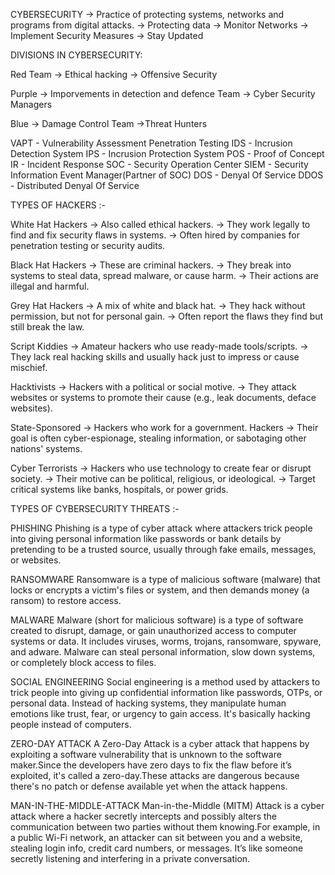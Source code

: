 CYBERSECURITY -> Practice of protecting systems, networks and programs from digital attacks. -> Protecting data -> Monitor Networks -> Implement Security Measures -> Stay Updated

DIVISIONS IN CYBERSECURITY:

Red Team -> Ethical hacking
-> Offensive Security

Purple -> Imporvements in detection and defence Team -> Cyber Security Managers

Blue -> Damage Control Team ->Threat Hunters

VAPT - Vulnerability Assessment Penetration Testing IDS - Incrusion Detection System IPS - Incrusion Protection System POS - Proof of Concept IR - Incident Response SOC - Security Operation Center SIEM - Security Information Event Manager(Partner of SOC) DOS - Denyal Of Service DDOS - Distributed Denyal Of Service

TYPES OF HACKERS :-

White Hat Hackers -> Also called ethical hackers. -> They work legally to find and fix security flaws in systems. -> Often hired by companies for penetration testing or security audits.

Black Hat Hackers -> These are criminal hackers. -> They break into systems to steal data, spread malware, or cause harm. -> Their actions are illegal and harmful.

Grey Hat Hackers -> A mix of white and black hat. -> They hack without permission, but not for personal gain. -> Often report the flaws they find but still break the law.

Script Kiddies -> Amateur hackers who use ready-made tools/scripts. -> They lack real hacking skills and usually hack just to impress or cause mischief.

Hacktivists -> Hackers with a political or social motive. -> They attack websites or systems to promote their cause (e.g., leak documents, deface websites).

State-Sponsored -> Hackers who work for a government. Hackers -> Their goal is often cyber-espionage, stealing information, or sabotaging other nations' systems.

Cyber Terrorists -> Hackers who use technology to create fear or disrupt society. -> Their motive can be political, religious, or ideological. -> Target critical systems like banks, hospitals, or power grids.

TYPES OF CYBERSECURITY THREATS :-

PHISHING Phishing is a type of cyber attack where attackers trick people into giving personal information like passwords or bank details by pretending to be a trusted source, usually through fake emails, messages, or websites.

RANSOMWARE Ransomware is a type of malicious software (malware) that locks or encrypts a victim's files or system, and then demands money (a ransom) to restore access.

MALWARE Malware (short for malicious software) is a type of software created to disrupt, damage, or gain unauthorized access to computer systems or data. It includes viruses, worms, trojans, ransomware, spyware, and adware. Malware can steal personal information, slow down systems, or completely block access to files.

SOCIAL ENGINEERING Social engineering is a method used by attackers to trick people into giving up confidential information like passwords, OTPs, or personal data. Instead of hacking systems, they manipulate human emotions like trust, fear, or urgency to gain access. It's basically hacking people instead of computers.

ZERO-DAY ATTACK A Zero-Day Attack is a cyber attack that happens by exploiting a software vulnerability that is unknown to the software maker.Since the developers have zero days to fix the flaw before it’s exploited, it's called a zero-day.These attacks are dangerous because there's no patch or defense available yet when the attack happens.

MAN-IN-THE-MIDDLE-ATTACK Man-in-the-Middle (MITM) Attack is a cyber attack where a hacker secretly intercepts and possibly alters the communication between two parties without them knowing.For example, in a public Wi-Fi network, an attacker can sit between you and a website, stealing login info, credit card numbers, or messages. It’s like someone secretly listening and interfering in a private conversation.
